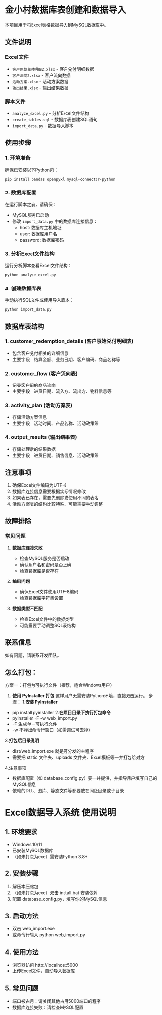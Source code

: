 # 金小村数据库表创建和数据导入

本项目用于将Excel表格数据导入到MySQL数据库中。

## 文件说明

### Excel文件
- `客户原始兑付明细2.xlsx` - 客户兑付明细数据
- `客户流向2.xlsx` - 客户流向数据
- `活动方案.xlsx` - 活动方案数据
- `输出结果.xlsx` - 输出结果数据

### 脚本文件
- `analyze_excel.py` - 分析Excel文件结构
- `create_tables.sql` - 数据库表创建SQL语句
- `import_data.py` - 数据导入脚本

## 使用步骤

### 1. 环境准备

确保已安装以下Python包：
```bash
pip install pandas openpyxl mysql-connector-python
```

### 2. 数据库配置

在运行脚本之前，请确保：
- MySQL服务已启动
- 修改 `import_data.py` 中的数据库连接信息：
  - host: 数据库主机地址
  - user: 数据库用户名
  - password: 数据库密码

### 3. 分析Excel文件结构

运行分析脚本查看Excel文件结构：
```bash
python analyze_excel.py
```

### 4. 创建数据库表

手动执行SQL文件或使用导入脚本：
```bash
python import_data.py
```

## 数据库表结构

### 1. customer_redemption_details (客户原始兑付明细表)
- 包含客户兑付相关的详细信息
- 主要字段：结算金额、业务日期、客户编码、商品名称等

### 2. customer_flow (客户流向表)
- 记录客户间的商品流向
- 主要字段：进货日期、流入方、流出方、物料信息等

### 3. activity_plan (活动方案表)
- 存储活动方案信息
- 主要字段：活动时间、产品名称、活动政策等

### 4. output_results (输出结果表)
- 存储处理后的结果数据
- 主要字段：进货日期、销售信息、活动政策等

## 注意事项

1. 确保Excel文件编码为UTF-8
2. 数据库连接信息需要根据实际情况修改
3. 如果表已存在，需要先删除或使用不同的表名
4. 活动方案表的结构比较特殊，可能需要手动调整

## 故障排除

### 常见问题

1. **数据库连接失败**
   - 检查MySQL服务是否启动
   - 确认用户名和密码是否正确
   - 检查数据库是否存在

2. **编码问题**
   - 确保Excel文件使用UTF-8编码
   - 检查数据库字符集设置

3. **数据类型不匹配**
   - 检查Excel文件中的数据类型
   - 可能需要手动调整SQL表结构

## 联系信息

如有问题，请联系开发团队。 


## 怎么打包：

方案一：打包为可执行文件（推荐，适合Windows用户）
1. **使用 PyInstaller 打包**
   这样用户无需安装Python环境，直接双击运行。
步骤：
1.**安装 PyInstaller**
  -  pip install pyinstaller
2.**在项目目录下执行打包命令**
 -   pyinstaller -F -w web_import.py
 -   -F 生成单一可执行文件
 -   -w 不弹出命令行窗口（如需调试可去掉）

3.**打包后目录说明**
- dist/web_import.exe 就是可分发的主程序
- 需要把 static 文件夹、uploads 文件夹、Excel模板等一并打包给对方

4.注意事项
- 数据库配置（如 database_config.py）要一并提供，并指导用户填写自己的MySQL信息
- 依赖的DLL、图片、静态文件等都要放在同级目录或子目录


# Excel数据导入系统 使用说明

## 1. 环境要求
- Windows 10/11
- 已安装MySQL数据库
- （如未打包为exe）需安装Python 3.8+

## 2. 安装步骤
1. 解压本压缩包
2. （如未打包为exe）双击 install.bat 安装依赖
3. 配置 database_config.py，填写你的MySQL信息

## 3. 启动方法
- 双击 web_import.exe
- 或命令行输入 python web_import.py

## 4. 使用方法
- 浏览器访问 http://localhost:5000
- 上传Excel文件，自动导入数据库

## 5. 常见问题
- 端口被占用：请关闭其他占用5000端口的程序
- 数据库连接失败：请检查MySQL配置